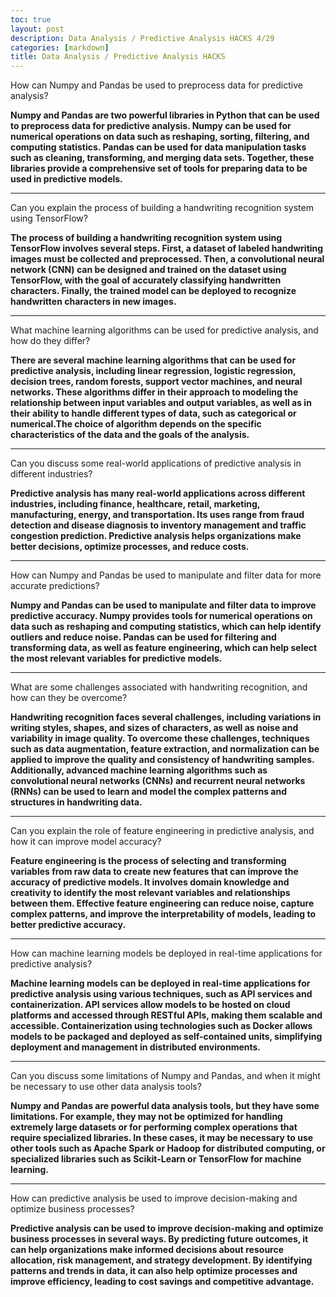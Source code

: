 ```yaml
---
toc: true
layout: post
description: Data Analysis / Predictive Analysis HACKS 4/29
categories: [markdown]
title: Data Analysis / Predictive Analysis HACKS
---
```


How can Numpy and Pandas be used to preprocess data for predictive analysis?

**Numpy and Pandas are two powerful libraries in Python that can be used to preprocess data for predictive analysis. Numpy can be used for numerical operations on data such as reshaping, sorting, filtering, and computing statistics. Pandas can be used for data manipulation tasks such as cleaning, transforming, and merging data sets. Together, these libraries provide a comprehensive set of tools for preparing data to be used in predictive models.**

------------------------------------------------------------------------------------------------------------------

Can you explain the process of building a handwriting recognition system using TensorFlow?

**The process of building a handwriting recognition system using TensorFlow involves several steps. First, a dataset of labeled handwriting images must be collected and preprocessed. Then, a convolutional neural network (CNN) can be designed and trained on the dataset using TensorFlow, with the goal of accurately classifying handwritten characters. Finally, the trained model can be deployed to recognize handwritten characters in new images.**

------------------------------------------------------------------------------------------------------------------


What machine learning algorithms can be used for predictive analysis, and how do they differ?


**There are several machine learning algorithms that can be used for predictive analysis, including linear regression, logistic regression, decision trees, random forests, support vector machines, and neural networks. These algorithms differ in their approach to modeling the relationship between input variables and output variables, as well as in their ability to handle different types of data, such as categorical or numerical.The choice of algorithm depends on the specific characteristics of the data and the goals of the analysis.**

------------------------------------------------------------------------------------------------------------------


Can you discuss some real-world applications of predictive analysis in different industries?

**Predictive analysis has many real-world applications across different industries, including finance, healthcare, retail, marketing, manufacturing, energy, and transportation. Its uses range from fraud detection and disease diagnosis to inventory management and traffic congestion prediction. Predictive analysis helps organizations make better decisions, optimize processes, and reduce costs.**



------------------------------------------------------------------------------------------------------------------


How can Numpy and Pandas be used to manipulate and filter data for more accurate predictions?

**Numpy and Pandas can be used to manipulate and filter data to improve predictive accuracy. Numpy provides tools for numerical operations on data such as reshaping and computing statistics, which can help identify outliers and reduce noise. Pandas can be used for filtering and transforming data, as well as feature engineering, which can help select the most relevant variables for predictive models.**



------------------------------------------------------------------------------------------------------------------


What are some challenges associated with handwriting recognition, and how can they be overcome?


**Handwriting recognition faces several challenges, including variations in writing styles, shapes, and sizes of characters, as well as noise and variability in image quality. To overcome these challenges, techniques such as data augmentation, feature extraction, and normalization can be applied to improve the quality and consistency of handwriting samples. Additionally, advanced machine learning algorithms such as convolutional neural networks (CNNs) and recurrent neural networks (RNNs) can be used to learn and model the complex patterns and structures in handwriting data.**


------------------------------------------------------------------------------------------------------------------


Can you explain the role of feature engineering in predictive analysis, and how it can improve model accuracy?


**Feature engineering is the process of selecting and transforming variables from raw data to create new features that can improve the accuracy of predictive models. It involves domain knowledge and creativity to identify the most relevant variables and relationships between them. Effective feature engineering can reduce noise, capture complex patterns, and improve the interpretability of models, leading to better predictive accuracy.**


------------------------------------------------------------------------------------------------------------------


How can machine learning models be deployed in real-time applications for predictive analysis?



**Machine learning models can be deployed in real-time applications for predictive analysis using various techniques, such as API services and containerization. API services allow models to be hosted on cloud platforms and accessed through RESTful APIs, making them scalable and accessible. Containerization using technologies such as Docker allows models to be packaged and deployed as self-contained units, simplifying deployment and management in distributed environments.**


------------------------------------------------------------------------------------------------------------------


Can you discuss some limitations of Numpy and Pandas, and when it might be necessary to use other data analysis 
tools?

**Numpy and Pandas are powerful data analysis tools, but they have some limitations. For example, they may not be optimized for handling extremely large datasets or for performing complex operations that require specialized libraries. In these cases, it may be necessary to use other tools such as Apache Spark or Hadoop for distributed computing, or specialized libraries such as Scikit-Learn or TensorFlow for machine learning.**

------------------------------------------------------------------------------------------------------------------


How can predictive analysis be used to improve decision-making and optimize business processes?


**Predictive analysis can be used to improve decision-making and optimize business processes in several ways. By predicting future outcomes, it can help organizations make informed decisions about resource allocation, risk management, and strategy development. By identifying patterns and trends in data, it can also help optimize processes and improve efficiency, leading to cost savings and competitive advantage.**